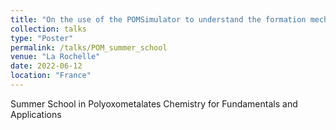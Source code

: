 ```yaml
---
title: "On the use of the POMSimulator to understand the formation mechanism of metal oxide nanoclusters: the Keggin anion."
collection: talks
type: "Poster"
permalink: /talks/POM_summer_school
venue: "La Rochelle"
date: 2022-06-12
location: "France"
---
```


Summer School in Polyoxometalates Chemistry for Fundamentals and Applications